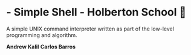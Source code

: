 # - Simple Shell - Holberton School :shell:

A simple UNIX command interpreter written as part of the low-level programming and algorithm.

__Andrew Kalil__
__Carlos Barros__
